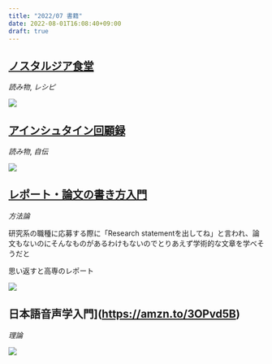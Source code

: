 ```yaml
---
title: "2022/07 書籍"
date: 2022-08-01T16:08:40+09:00
draft: true
---
```


## [ノスタルジア食堂](https://amzn.to/3oH3hGr)

*読み物*, *レシピ*

<a href="https://www.amazon.co.jp/%E3%83%8E%E3%82%B9%E3%82%BF%E3%83%AB%E3%82%B8%E3%82%A2%E9%A3%9F%E5%A0%82-%E6%9D%B1%E6%AC%A7%E6%97%A7%E7%A4%BE%E4%BC%9A%E4%B8%BB%E7%BE%A9%E5%9B%BD%E3%81%AE%E3%83%AC%E3%82%B7%E3%83%9463-%E3%82%A4%E3%82%B9%E3%82%AF%E3%83%A9/dp/4766134036?crid=32B6IYZA2SJBN&keywords=%E3%83%8E%E3%82%B9%E3%82%BF%E3%83%AB%E3%82%B8%E3%82%A2%E9%A3%9F%E5%A0%82&qid=1659338674&s=books&sprefix=%E3%83%8E%E3%82%B9%E3%82%BF%E3%83%AB%E3%82%B8%E3%82%A2%2Cstripbooks%2C196&sr=1-1&linkCode=li2&tag=mitsuyoshi-22&linkId=85edfb3ea354f74655e8033b74dee5f6&language=ja_JP&ref_=as_li_ss_il" target="_blank"><img border="0" src="//ws-fe.amazon-adsystem.com/widgets/q?_encoding=UTF8&ASIN=4766134036&Format=_SL160_&ID=AsinImage&MarketPlace=JP&ServiceVersion=20070822&WS=1&tag=mitsuyoshi-22&language=ja_JP" ></a><img src="https://ir-jp.amazon-adsystem.com/e/ir?t=mitsuyoshi-22&language=ja_JP&l=li2&o=9&a=4766134036" width="1" height="1" border="0" alt="" style="border:none !important; margin:0px !important;" />

## [アインシュタイン回顧録](https://amzn.to/3oHq84D)

*読み物*, *自伝*

<a href="https://www.amazon.co.jp/%E3%82%A2%E3%82%A4%E3%83%B3%E3%82%B7%E3%83%A5%E3%82%BF%E3%82%A4%E3%83%B3%E5%9B%9E%E9%A1%A7%E9%8C%B2-%E3%81%A1%E3%81%8F%E3%81%BE%E5%AD%A6%E8%8A%B8%E6%96%87%E5%BA%AB-%E3%82%A2%E3%83%AB%E3%83%99%E3%83%AB%E3%83%88%E3%83%BB%E3%82%A2%E3%82%A4%E3%83%B3%E3%82%B7%E3%83%A5%E3%82%BF%E3%82%A4%E3%83%B3/dp/4480511121?crid=16FWKZ73DEWEH&keywords=%E3%82%A2%E3%82%A4%E3%83%B3%E3%82%B7%E3%83%A5%E3%82%BF%E3%82%A4%E3%83%B3%E5%9B%9E%E9%A1%A7%E9%8C%B2&qid=1659338719&s=books&sprefix=%E3%82%A2%E3%82%A4%E3%83%B3%E3%82%B7%E3%83%A5%E3%82%BF%E3%82%A4%E3%83%B3%2Cstripbooks%2C162&sr=1-1&linkCode=li2&tag=mitsuyoshi-22&linkId=4a0e2c66740f135fd33cd177dda253eb&language=ja_JP&ref_=as_li_ss_il" target="_blank"><img border="0" src="//ws-fe.amazon-adsystem.com/widgets/q?_encoding=UTF8&ASIN=4480511121&Format=_SL160_&ID=AsinImage&MarketPlace=JP&ServiceVersion=20070822&WS=1&tag=mitsuyoshi-22&language=ja_JP" ></a><img src="https://ir-jp.amazon-adsystem.com/e/ir?t=mitsuyoshi-22&language=ja_JP&l=li2&o=9&a=4480511121" width="1" height="1" border="0" alt="" style="border:none !important; margin:0px !important;" />

## [レポート・論文の書き方入門](https://amzn.to/3vvrbIv)

*方法論*

研究系の職種に応募する際に「Research statementを出してね」と言われ、論文もないのにそんなものがあるわけもないのでとりあえず学術的な文章を学べそうだと

思い返すと高専のレポート

<a href="https://www.amazon.co.jp/dp/4766425278?&linkCode=li2&tag=&linkId=61b2cf394636962d3d39d2921aa24868&language=ja_JP&ref_=as_li_ss_il" target="_blank"><img border="0" src="//ws-fe.amazon-adsystem.com/widgets/q?_encoding=UTF8&ASIN=4766425278&Format=_SL160_&ID=AsinImage&MarketPlace=JP&ServiceVersion=20070822&WS=1&tag=&language=ja_JP" ></a><img src="https://ir-jp.amazon-adsystem.com/e/ir?t=&language=ja_JP&l=li2&o=9&a=4766425278" width="1" height="1" border="0" alt="" style="border:none !important; margin:0px !important;" />

## 日本語音声学入門](https://amzn.to/3OPvd5B)

*理論*

<a href="https://www.amazon.co.jp/%E6%97%A5%E6%9C%AC%E8%AA%9E%E9%9F%B3%E5%A3%B0%E5%AD%A6%E5%85%A5%E9%96%80-%E6%96%8E%E8%97%A4-%E7%B4%94%E7%94%B7/dp/4385345880?__mk_ja_JP=%E3%82%AB%E3%82%BF%E3%82%AB%E3%83%8A&crid=UM9D6JVKQWU3&keywords=%E6%97%A5%E6%9C%AC%E8%AA%9E%E9%9F%B3%E5%A3%B0%E5%AD%A6%E5%85%A5%E9%96%80&qid=1659338767&s=books&sprefix=%E6%97%A5%E6%9C%AC%E8%AA%9E%E9%9F%B3%E5%A3%B0%E5%AD%A6%E5%85%A5%E9%96%80%2Cstripbooks%2C163&sr=1-1&linkCode=li2&tag=mitsuyoshi-22&linkId=56bed3348c2d663fb3604b80a088a771&language=ja_JP&ref_=as_li_ss_il" target="_blank"><img border="0" src="//ws-fe.amazon-adsystem.com/widgets/q?_encoding=UTF8&ASIN=4385345880&Format=_SL160_&ID=AsinImage&MarketPlace=JP&ServiceVersion=20070822&WS=1&tag=mitsuyoshi-22&language=ja_JP" ></a><img src="https://ir-jp.amazon-adsystem.com/e/ir?t=mitsuyoshi-22&language=ja_JP&l=li2&o=9&a=4385345880" width="1" height="1" border="0" alt="" style="border:none !important; margin:0px !important;" />